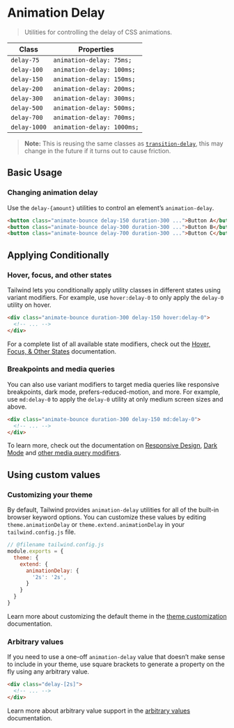 # Animation Delay

> Utilities for controlling the delay of CSS animations.

| Class        | Properties                 |
| ------------ | -------------------------- |
| `delay-75`   | `animation-delay: 75ms;`   |
| `delay-100`  | `animation-delay: 100ms;`  |
| `delay-150`  | `animation-delay: 150ms;`  |
| `delay-200`  | `animation-delay: 200ms;`  |
| `delay-300`  | `animation-delay: 300ms;`  |
| `delay-500`  | `animation-delay: 500ms;`  |
| `delay-700`  | `animation-delay: 700ms;`  |
| `delay-1000` | `animation-delay: 1000ms;` |

> **Note:** This is reusing the same classes as [`transition-delay`](https://tailwindcss.com/docs/transition-delay), this may change in the future if it turns out to cause friction.

## Basic Usage

### Changing animation delay

Use the `delay-{amount}` utilities to control an element’s `animation-delay`.

```html
<button class="animate-bounce delay-150 duration-300 ...">Button A</button>
<button class="animate-bounce delay-300 duration-300 ...">Button B</button>
<button class="animate-bounce delay-700 duration-300 ...">Button C</button>
```

## Applying Conditionally

### Hover, focus, and other states

Tailwind lets you conditionally apply utility classes in different states using variant modifiers. For example, use `hover:delay-0` to only apply the `delay-0` utility on hover.

```html
<div class="animate-bounce duration-300 delay-150 hover:delay-0">
  <!-- ... -->
</div>
```

For a complete list of all available state modifiers, check out the [Hover, Focus, & Other States](https://tailwindcss.com/docs/hover-focus-and-other-states) documentation.

### Breakpoints and media queries

You can also use variant modifiers to target media queries like responsive breakpoints, dark mode, prefers-reduced-motion, and more. For example, use `md:delay-0` to apply the `delay-0` utility at only medium screen sizes and above.

```html
<div class="animate-bounce duration-300 delay-150 md:delay-0">
  <!-- ... -->
</div>
```

To learn more, check out the documentation on [Responsive Design](https://tailwindcss.com/docs/responsive-design), [Dark Mode](https://tailwindcss.com/docs/dark-mode) and [other media query modifiers](https://tailwindcss.com/docs/hover-focus-and-other-states#media-queries).

## Using custom values

### Customizing your theme

By default, Tailwind provides `animation-delay` utilities for all of the built-in browser keyword options. You can customize these values by editing `theme.animationDelay` or `theme.extend.animationDelay` in your `tailwind.config.js` file.

```js
// @filename tailwind.config.js
module.exports = {
  theme: {
    extend: {
      animationDelay: {
        '2s': '2s',
      }
    }
  }
}
```

Learn more about customizing the default theme in the [theme customization](https://tailwindcss.com/docs/theme#customizing-the-default-theme) documentation.

### Arbitrary values

If you need to use a one-off `animation-delay` value that doesn’t make sense to include in your theme, use square brackets to generate a property on the fly using any arbitrary value.

```html
<div class="delay-[2s]">
  <!-- ... -->
</div>
```

Learn more about arbitrary value support in the [arbitrary values](https://tailwindcss.com/docs/adding-custom-styles#using-arbitrary-values) documentation.
